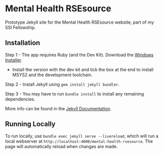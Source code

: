 # Mental Health RSEsource

Prototype Jekyll site for the Mental Health RSEsource website, part of my SSI Fellowship.

## Installation

Step 1 - The app requires Ruby (and the Dev Kit). Download the [Windows Installer](https://rubyinstaller.org/).

- Install the version with the dev kit and tick the box at the end to install MSYS2 and the development toolchain.

Step 2 - Install Jekyll using `gem install jekyll bundler`.

Step 3 - You may have to run `bundle install` to install any remaining dependencies.

More info can be found in the [Jekyll Documentation](https://jekyllrb.com/docs/).

## Running Locally

To run locally, use `bundle exec jekyll serve --livereload`, which will run a local webserver at `http://localhost:4000/mental-health-rsesource`.
The page will automatically reload when changes are made.
